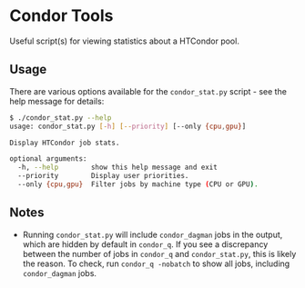 # Condor Tools

Useful script(s) for viewing statistics about a HTCondor pool.

## Usage

There are various options available for the `condor_stat.py` script - see the help message for details:

```bash
$ ./condor_stat.py --help
usage: condor_stat.py [-h] [--priority] [--only {cpu,gpu}]

Display HTCondor job stats.

optional arguments:
  -h, --help        show this help message and exit
  --priority        Display user priorities.
  --only {cpu,gpu}  Filter jobs by machine type (CPU or GPU).
```

## Notes

- Running `condor_stat.py` will include `condor_dagman` jobs in the output, which are hidden by default in `condor_q`. If you see a discrepancy between the number of jobs in `condor_q` and `condor_stat.py`, this is likely the reason. To check, run `condor_q -nobatch` to show all jobs, including `condor_dagman` jobs.
